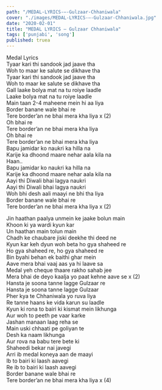 ```yaml
---
path: "/MEDAL-LYRICS-–-Gulzaar-Chhaniwala"
cover: "./images/MEDAL-LYRICS-–-Gulzaar-Chhaniwala.jpg"
date: "2020-02-01"
title: "MEDAL LYRICS – Gulzaar Chhaniwala"
tags: ['punjabi', 'song']
published: truea
---
```

  
Medal Lyrics  
Tyaar kari thi sandook jad jaave tha  
Woh to maar ke salute se dikhave tha  
Tyaar kari thi sandook jad jaave tha  
Woh to maar ke salute se dikhave tha  
Gall laake bolya mat na tu roiye laadle  
Laake bolya mat na tu roiye laadle  
Main taan 2-4 maheene mein hi aa liya  
Border banane wale bhai re  
Tere border’an ne bhai mera kha liya x (2)  
Oh bhai re  
Tere border’an ne bhai mera kha liya  
Oh bhai re  
Tere border’an ne bhai mera kha liya  
Bapu jamidar ko naukri ka hilla na  
Karije ka dhoond maare nehar aala kila na  
Haan..  
Bapu jamidar ko naukri ka hilla na  
Karije ka dhoond maare nehar aala kila na  
Aayi thi Diwali bhai lagya naukri  
Aayi thi Diwali bhai lagya naukri  
Woh bhi desh aali maayi ne bhi tha liya  
Border banane wale bhai re  
Tere border’an ne bhai mera kha liya x (2)  
  
  
  
  
  
  
Jin haathan paalya unmein ke jaake bolun main  
Khoon ki ya wardi kyun kar  
Un haathan main tolun main  
Chadh ke chaubare jiski deekhe thi deed ne  
Kyun kar keh dyun woh beta ho gya shaheed re  
Ho gya shaheed re, ho gya shaheed re  
Bin byahi behan ek baithi ghar mein  
Aave mera bhai vaaj aas ya hi laave sa  
Medal yeh cheque thaare rakho sahab jee  
Mera bhai de deyo kaalja yo paat kehne aave se x (2)  
Hansta je soona tanne lagge Gulzaar re  
Hansta je soona tanne lagge Gulzaar  
Pher kya te Chhaniwala yo ruva liya  
Re tanne haans ke vida karun su laadle  
Kyun ki rona to bairi ki kismat mein likhunga  
Aur woh to peeth pe vaar karke  
Jashan manaan laag reha se  
Main uski chhaati pe goliyan te  
Desh ka naam likhunga  
Aur rova na babu tere bete ki  
Shaheedi bekar nai javegi  
Arri ib medal koneya aan de maayi  
Ib to bairi ki laash aavegi  
Re ib to bairi ki laash aavegi  
Border banane wale bhai re  
Tere border’an ne bhai mera kha liya x (4)  
